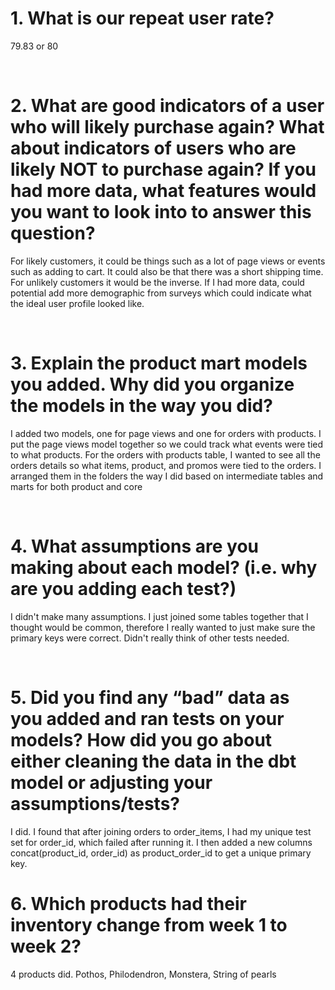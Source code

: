 # 1. What is our repeat user rate?
<p> 79.83 or 80 </p>
<br>

# 2. What are good indicators of a user who will likely purchase again? What about indicators of users who are likely NOT to purchase again? If you had more data, what features would you want to look into to answer this question?
<p> For likely customers, it could be things such as a lot of page views or events such as adding to cart. It could also be that there was a short shipping time. For unlikely customers it would be the inverse. If I had more data, could potential add more demographic from surveys which could indicate what the ideal user profile looked like. </p>
<br>

# 3. Explain the product mart models you added. Why did you organize the models in the way you did?
<p> I added two models, one for page views and one for orders with products. I put the page views model together so we could track what events were tied to what products. For the orders with products table, I wanted to see all the orders details so what items, product, and promos were tied to the orders. I arranged them in the folders the way I did based on intermediate tables and marts for both product and core </p>
<br>

# 4. What assumptions are you making about each model? (i.e. why are you adding each test?)
<p>I didn't make many assumptions. I just joined some tables together that I thought would be common, therefore I really wanted to just make sure the primary keys were correct. Didn't really think of other tests needed.</p>
<br>

# 5. Did you find any “bad” data as you added and ran tests on your models? How did you go about either cleaning the data in the dbt model or adjusting your assumptions/tests?
<p> I did. I found that after joining orders to order_items, I had my unique test set for order_id, which failed after running it. I then added a new columns concat(product_id, order_id) as product_order_id to get a unique primary key.
<br>

# 6. Which products had their inventory change from week 1 to week 2?
<p> 4 products did. Pothos, Philodendron, Monstera, String of pearls</p>
